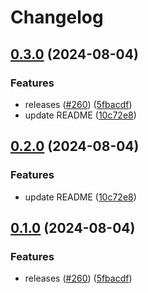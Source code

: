 # Changelog

## [0.3.0](https://github.com/vdbe/catppuccin-tmux/compare/v0.2.0...v0.3.0) (2024-08-04)


### Features

* releases ([#260](https://github.com/vdbe/catppuccin-tmux/issues/260)) ([5fbacdf](https://github.com/vdbe/catppuccin-tmux/commit/5fbacdf3559cf4496eef02aead087b3bb715e570))
* update README ([10c72e8](https://github.com/vdbe/catppuccin-tmux/commit/10c72e8cef45e59ec96c80a88a87b6a199e7f408))

## [0.2.0](https://github.com/vdbe/catppuccin-tmux/compare/v0.1.0...v0.2.0) (2024-08-04)


### Features

* update README ([10c72e8](https://github.com/vdbe/catppuccin-tmux/commit/10c72e8cef45e59ec96c80a88a87b6a199e7f408))

## [0.1.0](https://github.com/vdbe/catppuccin-tmux/compare/v0.0.1...v0.1.0) (2024-08-04)


### Features

* releases ([#260](https://github.com/vdbe/catppuccin-tmux/issues/260)) ([5fbacdf](https://github.com/vdbe/catppuccin-tmux/commit/5fbacdf3559cf4496eef02aead087b3bb715e570))
